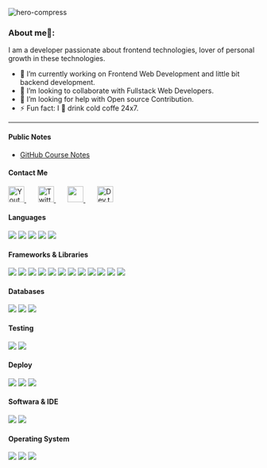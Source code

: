 
![hero-compress](https://github.com/user-attachments/assets/85c4c92e-26eb-4cbe-a20a-acfbce96b074)

### About me🧑:
I am a developer passionate about frontend technologies, lover of personal growth in these technologies.<br/>

- 🔭 I’m currently working on Frontend Web Development and little bit backend development.
- 👯 I’m looking to collaborate with Fullstack Web Developers.
- 🤔 I’m looking for help with Open source Contribution.
- ⚡ Fun fact: I 💖 drink cold coffe 24x7.

<hr/>

<h4>Public Notes</h4>

- [GitHub Course Notes](https://fate-tote-484.notion.site/Curso-De-Git-GitHub-7e589fccfb91469585d7bab1883e7c87?pvs=4)

<h4> Contact Me </h4>

<p align="">
  <a href="https://www.facebook.com/c/soyronyvargas">
    <img width="32px" alt="Youtube" title="Youtube" src="https://user-images.githubusercontent.com/47135307/182044444-630c5375-5f99-427c-8135-cf9710577aaf.png"/>
  </a>
  &#8287;&#8287;&#8287;&#8287;&#8287;
  <a href="https://www.instagram.com/_rony_vargas_">
    <img width="32px" alt="Twitter" title="Twitter" src="https://user-images.githubusercontent.com/47135307/182044533-faa068da-5b2c-4914-a5cf-5d362b4090bc.png"/>
  </a>
  &#8287;&#8287;&#8287;&#8287;&#8287;
  <a href="https://soyronyvargas.netlify.app" alt="Dev Pro Tips Discussion & Support Server">
    <img width="32px" src="https://user-images.githubusercontent.com/47135307/182044685-c0e28564-ce41-4ce9-a68c-b31953cbd766.png"/>
  </a>
  &#8287;&#8287;&#8287;&#8287;&#8287;
  <a href="https://www.pinterest.com.mx/slianpoint">
    <img width="32px" alt="Dev.to" title="DenverCoder1 Dev.to" src="https://user-images.githubusercontent.com/47135307/182044669-9c075451-6eb7-430a-bf98-1ed0bf21d372.png">
  </a>

</p>


<h4> Languages </h4>
<span> 
  <img src="https://img.shields.io/badge/HTML5-4C6E7C?style=for-the-badge&logo=html5&logoColor=black">
  <img src="https://img.shields.io/badge/CSS3-4C6E7C?style=for-the-badge&logo=css3&logoColor=black">
  <img src="https://img.shields.io/badge/JavaScript-4C6E7C?style=for-the-badge&logo=javascript&logoColor=black">
  <img src="https://img.shields.io/badge/Python-4C6E7C?style=for-the-badge&logo=javascript&logoColor=black">
  <img src="https://img.shields.io/badge/Typescript-4C6E7C?style=for-the-badge&logo=Typescript&logoColor=black">
  
</span>
<h4> Frameworks & Libraries </h4>
<span>
  
  <img src="https://img.shields.io/badge/Express.js-4C6E7C?style=for-the-badge&logo=express&logoColor=black">
  <img src="https://img.shields.io/badge/Yarn-4C6E7C?style=for-the-badge&logo=yarn&logoColor=black">
  <img src="https://img.shields.io/badge/npm-4C6E7C?style=for-the-badge&logo=npm&logoColor=black&Color=black">
  <img src="https://img.shields.io/badge/Node.js-4C6E7C?style=for-the-badge&logo=nodedotjs&logoColor=black">
  <img src="https://img.shields.io/badge/React-4C6E7C?style=for-the-badge&logo=react&logoColor=black">
  <img src="https://img.shields.io/badge/Next-4C6E7C?style=for-the-badge&logo=Next.js&logoColor=black">
  <img src="https://img.shields.io/badge/Bootstrap-4C6E7C?style=for-the-badge&logo=bootstrap&logoColor=black">
  <img src="https://img.shields.io/badge/Bulma-4C6E7C?style=for-the-badge&logo=Bulma&logoColor=black">
  <img src="https://img.shields.io/badge/Mui-4C6E7C?style=for-the-badge&logo=MUI&logoColor=black">
  <img src="https://img.shields.io/badge/Sass-4C6E7C?style=for-the-badge&logo=Sass&logoColor=black">
  <img src="https://img.shields.io/badge/Webpack-4C6E7C?style=for-the-badge&logo=Webpack&logoColor=black">
  <img src="https://img.shields.io/badge/Gulp-4C6E7C?style=for-the-badge&logo=Gulp&logoColor=black">
</span>

<h4> Databases </h4>
<span>
  <img src="https://img.shields.io/badge/MySQL-4C6E7C?style=for-the-badge&logo=mysql&logoColor=black">
  <img src="https://img.shields.io/badge/Firebase-4C6E7C?style=for-the-badge&logo=Firebase&logoColor=black">
  <img src="https://img.shields.io/badge/MongoDB-4C6E7C?style=for-the-badge&logo=mongodb&logoColor=black">
</span>

<h4> Testing </h4>
<span>
  <img src="https://img.shields.io/badge/Cypress-4C6E7C?style=for-the-badge&logo=Cypress&logoColor=black">
  <img src="https://img.shields.io/badge/Jest-4C6E7C?style=for-the-badge&logo=Jest&logoColor=black">
</span>

<h4> Deploy </h4>
<span>
  <img src="https://img.shields.io/badge/Netlify-4C6E7C?style=for-the-badge&logo=Netlify&logoColor=black">
  <img src="https://img.shields.io/badge/Heroku-4C6E7C?style=for-the-badge&logo=Heroku&logoColor=black">
  <img src="https://img.shields.io/badge/GitHub Pages-4C6E7C?style=for-the-badge&logo=GitHub+Pages&logoColor=black">
</span>

<h4> Softwara & IDE </h4>
<span>
<img src="https://img.shields.io/badge/Visual_Studio_Code-4C6E7C?style=for-the-badge&logo=visual%20studio%20code&logoColor=black">
<img src="https://img.shields.io/badge/Git-4C6E7C?style=for-the-badge&logo=git&Color=black&logoColor=black">

<h4> Operating System </h4>
<span>
  <img src="https://img.shields.io/badge/Linux-4C6E7C?style=for-the-badge&logo=linux&logoColor=black">
  <img src="https://img.shields.io/badge/MacOS-4C6E7C?style=for-the-badge&logo=macos&logoColor=black">
  <img src="https://img.shields.io/badge/Windows-4C6E7C?style=for-the-badge&logo=windows&logoColor=black">
</span>


